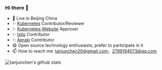 <!--
🔭 Live in Beijing China
🌱 Graduated from Beihang University
👯 Kubernetes Contributor/Reviewer/Approver
✨ One of the Kubeadm Maintainers
⚡ One of the OpenYurt Maintainers
😄 One of the Kubernetes Chinse Docs and Istio Chinese Docs Maintainers
💬 Member of the ServiceMesher Committee
📫 How to reach me: 1527062125@qq.com, shidaqiu2018@gmail.com
-->


### Hi there 👋

- 🔭 Live in Beijing China
- ✨ [Kubernetes](https://github.com/kubernetes/kubernetes) Contributor/Reviewer
- ✨ [Kubernetes-Website](https://github.com/kubernetes/website) Approver
- ✨ [Istio](https://github.com/istio/istio) Contributor
- ✨ [Aeraki](https://github.com/aeraki-mesh) Contributor
- 😄 Open source technology enthusiasts, prefer to participate in it
- 📫 How to reach me: tanjunchen20@gmail.com，2799194073@qq.com

![tanjunchen's github stats](https://github-readme-stats.vercel.app/api?username=tanjunchen&count_private=true&show_icons=true&theme=radical)
